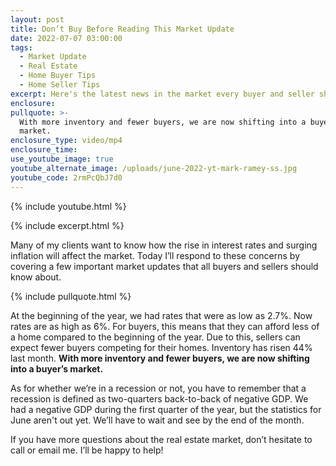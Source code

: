 ```yaml
---
layout: post
title: Don’t Buy Before Reading This Market Update
date: 2022-07-07 03:00:00
tags:
  - Market Update
  - Real Estate
  - Home Buyer Tips
  - Home Seller Tips
excerpt: Here's the latest news in the market every buyer and seller should know.
enclosure:
pullquote: >-
  With more inventory and fewer buyers, we are now shifting into a buyer’s
  market. 
enclosure_type: video/mp4
enclosure_time:
use_youtube_image: true
youtube_alternate_image: /uploads/june-2022-yt-mark-ramey-ss.jpg
youtube_code: 2rmPcQbJ7d0
---
```

{% include youtube.html %}

{% include excerpt.html %}

Many of my clients want to know how the rise in interest rates and surging inflation will affect the market. Today I’ll respond to these concerns by covering a few important market updates that all buyers and sellers should know about.&nbsp;

{% include pullquote.html %}

At the beginning of the year, we had rates that were as low as 2.7%. Now rates are as high as 6%. For buyers, this means that they can afford less of a home compared to the beginning of the year. Due to this, sellers can expect fewer buyers competing for their homes. Inventory has risen 44% last month. **With more inventory and fewer buyers, we are now shifting into a buyer’s market.&nbsp;**

As for whether we’re in a recession or not, you have to remember that a recession is defined as two-quarters back-to-back of negative GDP. We had a negative GDP during the first quarter of the year, but the statistics for June aren't out yet. We’ll have to wait and see by the end of the month.&nbsp;

If you have more questions about the real estate market, don’t hesitate to call or email me. I’ll be happy to help\!
